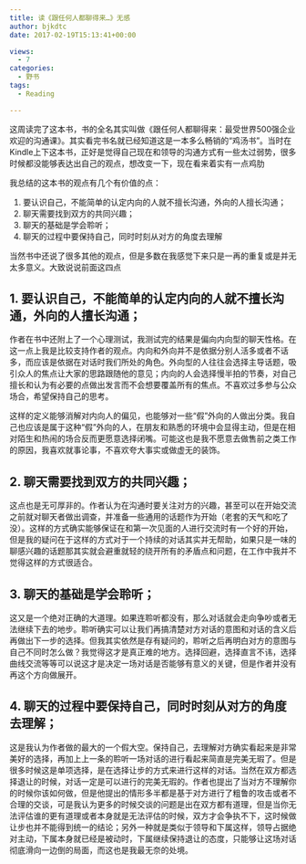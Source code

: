 ```yaml
---
title: 读《跟任何人都聊得来…》无感
author: bjkdtc
date: 2017-02-19T15:13:41+00:00

views:
  - 7
categories:
  - 野书
tags:
  - Reading

---
```

这周读完了这本书，书的全名其实叫做《跟任何人都聊得来：最受世界500强企业欢迎的沟通课》。其实看完书名就已经知道这是一本多么畅销的“鸡汤书”。当时在Kindle上下这本书，正好是觉得自己现在和领导的沟通方式有一些太过弱势，很多时候都没能够表达出自己的观点，想改变一下，现在看来着实有一点鸡肋

我总结的这本书的观点有几个有价值的点：  
1. 要认识自己，不能简单的认定内向的人就不擅长沟通，外向的人擅长沟通；  
2. 聊天需要找到双方的共同兴趣；  
3. 聊天的基础是学会聆听；  
4. 聊天的过程中要保持自己，同时时刻从对方的角度去理解

当然书中还说了很多其他的观点，但是多数在我感觉下来只是一再的重复或是并无太多意义。大致说说前面这四点

## 1. 要认识自己，不能简单的认定内向的人就不擅长沟通，外向的人擅长沟通；

作者在书中还附上了一个心理测试，我测试完的结果是偏向内向型的聊天性格。在这一点上我是比较支持作者的观点。内向和外向并不是依据分别人活多或者不话多，而应该是依据在对话时我们所处的角色。外向型的人往往会选择主导话题，吸引众人的焦点让大家的思路跟随他的意见；内向的人会选择慢半拍的节奏，对自己擅长和认为有必要的点做出发言而不会想要覆盖所有的焦点。不喜欢过多参与公众场合，希望保持自己的思考。

这样的定义能够消解对内向人的偏见，也能够对一些“假”外向的人做出分类。我自己也应该是属于这种“假”外向的人，在朋友和熟悉的环境中会显得主动，但是在相对陌生和热闹的场合反而更愿意选择闭嘴。可能这也是我不愿意去做售前之类工作的原因，我喜欢就事论事，不喜欢夸大事实或做虚无的装饰。

## 2. 聊天需要找到双方的共同兴趣；

这点也是无可厚非的。作者认为在沟通时要关注对方的兴趣，甚至可以在开始交流之前就对聊天者做出调查，并准备一些通用的话题作为开始（老套的天气和吃了没）。这样的方式确实能够保证在和第一次见面的人进行交流时有一个好的开始，但是我的疑问在于这样的方式对于一个持续的对话其实并无帮助，如果只是一味的聊感兴趣的话题那其实就会避重就轻的绕开所有的矛盾点和问题，在工作中我并不觉得这样的方式很适合。

## 3. 聊天的基础是学会聆听；

这又是一个绝对正确的大道理。如果连聆听都没有，那么对话就会走向争吵或者无法继续下去的地步。聆听确实可以让我们再搞清楚对方对话的意图和对话的含义后再做出下一步的选择。但我其实依然是存有疑问的，聆听之后再明白对方的意图与自己不同时怎么做？我觉得这才是真正难的地方。选择回避，选择直言不讳，选择曲线交流等等可以说这才是决定一场对话是否能够有意义的关键，但是作者并没有再这个方向做展开。

## 4. 聊天的过程中要保持自己，同时时刻从对方的角度去理解；

这是我认为作者做的最大的一个假大空。保持自己，去理解对方确实看起来是非常美好的选择，再加上上一条的聆听一场对话的进行看起来简直是完美无瑕了。但是很多时候这是单项选择，是在选择让步的方式来进行这样的对话。当然在双方都选择退让的时候，对话一定是可以进行的完美无瑕的。作者也提出了当对方不理解你的时候你该如何做，但是他提出的情形多半都是基于对方进行了粗鲁的攻击或者不合理的交谈，可是我认为更多的时候交谈的问题是出在双方都有道理，但是当你无法评估谁的更有道理或者本身就是无法评估的时候，双方才会争执不下，这时候做让步也并不能得到统一的结论；另外一种就是类似于领导和下属这样，领导占据绝对主动，下属本身就已经是被动时，下属继续保持退让的态度，只能够让这场对话彻底滑向一边倒的局面，而这也是我最无奈的处境。